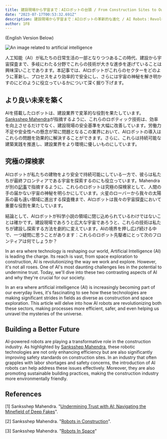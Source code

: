 ```yaml
---
title: 建設現場から宇宙まで：AIロボットの台頭 / From Construction Sites to Outer Space：The Rise of AI Robots
date: "2023-07-17T00:53:32.691Z"
description: 建設現場から宇宙まで：AIロボットの革新的な進化 / AI Robots：Revolutionizing Construction and Unraveling Cosmic Mysteries
author: 1F8
---
```


(English Version Below)

![An image related to artificial intelligence](https://source.unsplash.com/random/?artificial,intelligence)

人工知能（AI）が私たちの日常生活の一部となりつつあるこの時代、建設から宇宙探査まで、多岐にわたる分野でこれらの技術が大きな進歩を遂げていることは興味深いことであります。本記事では、AIロボットがこれらのセクターをどのように革新し、プロセスをより効率的で安全にし、さらには宇宙の神秘を解き明かすのにどのように役立っているかについて深く掘り下げます。

## より良い未来を築く

AIを搭載したロボットは、建設業界で変革的な役割を果たしています。[Sanksshep Mahendra](https://www.aiplusinfo.com/blog/robots-in-construction/)が指摘するように、これらのロボティック技術は、効率を向上させるだけでなく、建設現場の安全基準を大幅に改善しています。労働力不足や安全性への懸念が常に問題となるこの業界において、AIロボットの導入はこれらの問題を効果的に解決することができます。さらに、これらは持続可能な建築実践を推進し、建設業界をより環境に優しいものにしています。

## 究極の探検家

AIロボットが私たちの建物をより安全で持続可能にしている一方で、彼らは私たちが最終フロンティアである宇宙を探索するのにも役立っています。Mahendraが別の[記事](https://www.aiplusinfo.com/blog/robots-in-space/)で指摘するように、これらのロボットは究極の探検家として、人間の手の届かない宇宙の神秘を明らかにしています。火星のローバーから我々の太陽系の最も遠い領域に進出する探査機まで、AIロボットは我々の宇宙探査において重要な役割を果たしています。

結論として、AIロボットが科学小説の領域に閉じ込められているわけではないことは確かです。建設現場であろうと広大な宇宙であろうと、これらの技術は私たちが建設し探索する方法を劇的に変えています。AIの境界を押し広げ続ける中で、一つ疑問に思うことがあります：これらのロボット先駆者にとって次のフロンティアは何でしょうか？

In an era where technology is reshaping our world, Artificial Intelligence (AI) is leading the charge. Its reach is vast, from space exploration to construction, AI is revolutionizing the way we work and explore. However, it's not all roses. One of AI's most daunting challenges lies in the potential to undermine trust. Today, we'll dive into these two contrasting aspects of AI and why they're crucial for our society.

In an era where artificial intelligence (AI) is increasingly becoming part of our everyday lives, it's fascinating to see how these technologies are making significant strides in fields as diverse as construction and space exploration. This article will delve into how AI robots are revolutionizing both these sectors, making processes more efficient, safer, and even helping us unravel the mysteries of the universe.

## Building a Better Future

AI-powered robots are playing a transformative role in the construction industry. As highlighted by [Sanksshep Mahendra](https://www.aiplusinfo.com/blog/robots-in-construction/), these robotic technologies are not only enhancing efficiency but are also significantly improving safety standards on construction sites. In an industry that often grapples with labor shortages and safety concerns, the introduction of AI robots can help address these issues effectively. Moreover, they are also promoting sustainable building practices, making the construction industry more environmentally friendly.

## References
  
[1] Sanksshep Mahendra. "[Undermining Trust with AI: Navigating the Minefield of Deep Fakes](https://www.aiplusinfo.com/blog/undermining-trust-with-ai-navigating-the-minefield-of-deep-fakes/)".

[2] Sanksshep Mahendra. "[Robots in Construction](https://www.aiplusinfo.com/blog/robots-in-construction/)".

[3] Sanksshep Mahendra. "[Robots In Space](https://www.aiplusinfo.com/blog/robots-in-space/)"
